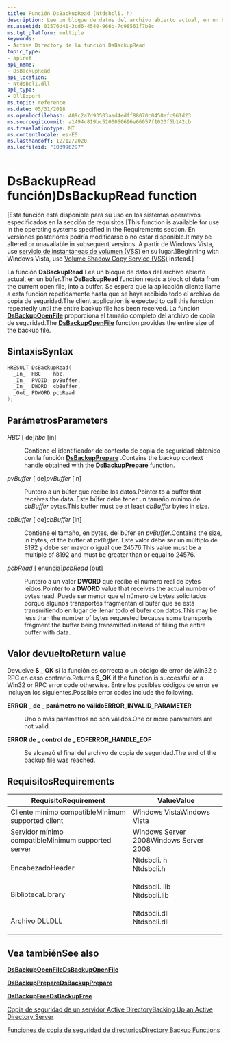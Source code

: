 ```yaml
---
title: Función DsBackupRead (Ntdsbcli. h)
description: Lee un bloque de datos del archivo abierto actual, en un búfer.
ms.assetid: 01576d41-3cd6-4540-966b-7d98561f7b8c
ms.tgt_platform: multiple
keywords:
- Active Directory de la función DsBackupRead
topic_type:
- apiref
api_name:
- DsBackupRead
api_location:
- Ntdsbcli.dll
api_type:
- DllExport
ms.topic: reference
ms.date: 05/31/2018
ms.openlocfilehash: 409c2a7d93503aad4edff88070c0458efc961d23
ms.sourcegitcommit: a1494c819bc5200050696e66057f1020f5b142cb
ms.translationtype: MT
ms.contentlocale: es-ES
ms.lasthandoff: 12/12/2020
ms.locfileid: "103996297"
---
```

# <a name="dsbackupread-function"></a><span data-ttu-id="73bf7-104">DsBackupRead función)</span><span class="sxs-lookup"><span data-stu-id="73bf7-104">DsBackupRead function</span></span>

<span data-ttu-id="73bf7-105">\[Esta función está disponible para su uso en los sistemas operativos especificados en la sección de requisitos.</span><span class="sxs-lookup"><span data-stu-id="73bf7-105">\[This function is available for use in the operating systems specified in the Requirements section.</span></span> <span data-ttu-id="73bf7-106">En versiones posteriores podría modificarse o no estar disponible.</span><span class="sxs-lookup"><span data-stu-id="73bf7-106">It may be altered or unavailable in subsequent versions.</span></span> <span data-ttu-id="73bf7-107">A partir de Windows Vista, use [servicio de instantáneas de volumen (VSS)](../vss/volume-shadow-copy-service-overview.md) en su lugar.\]</span><span class="sxs-lookup"><span data-stu-id="73bf7-107">Beginning with Windows Vista, use [Volume Shadow Copy Service (VSS)](../vss/volume-shadow-copy-service-overview.md) instead.\]</span></span>

<span data-ttu-id="73bf7-108">La función **DsBackupRead** Lee un bloque de datos del archivo abierto actual, en un búfer.</span><span class="sxs-lookup"><span data-stu-id="73bf7-108">The **DsBackupRead** function reads a block of data from the current open file, into a buffer.</span></span> <span data-ttu-id="73bf7-109">Se espera que la aplicación cliente llame a esta función repetidamente hasta que se haya recibido todo el archivo de copia de seguridad.</span><span class="sxs-lookup"><span data-stu-id="73bf7-109">The client application is expected to call this function repeatedly until the entire backup file has been received.</span></span> <span data-ttu-id="73bf7-110">La función [**DsBackupOpenFile**](dsbackupopenfile.md) proporciona el tamaño completo del archivo de copia de seguridad.</span><span class="sxs-lookup"><span data-stu-id="73bf7-110">The [**DsBackupOpenFile**](dsbackupopenfile.md) function provides the entire size of the backup file.</span></span>

## <a name="syntax"></a><span data-ttu-id="73bf7-111">Sintaxis</span><span class="sxs-lookup"><span data-stu-id="73bf7-111">Syntax</span></span>


```C++
HRESULT DsBackupRead(
  _In_  HBC    hbc,
  _In_  PVOID  pvBuffer,
  _In_  DWORD  cbBuffer,
  _Out_ PDWORD pcbRead
);
```



## <a name="parameters"></a><span data-ttu-id="73bf7-112">Parámetros</span><span class="sxs-lookup"><span data-stu-id="73bf7-112">Parameters</span></span>

<dl> <dt>

<span data-ttu-id="73bf7-113">*HBC* \[ de\]</span><span class="sxs-lookup"><span data-stu-id="73bf7-113">*hbc* \[in\]</span></span>
</dt> <dd>

<span data-ttu-id="73bf7-114">Contiene el identificador de contexto de copia de seguridad obtenido con la función [**DsBackupPrepare**](dsbackupprepare.md) .</span><span class="sxs-lookup"><span data-stu-id="73bf7-114">Contains the backup context handle obtained with the [**DsBackupPrepare**](dsbackupprepare.md) function.</span></span>

</dd> <dt>

<span data-ttu-id="73bf7-115">*pvBuffer* \[ de\]</span><span class="sxs-lookup"><span data-stu-id="73bf7-115">*pvBuffer* \[in\]</span></span>
</dt> <dd>

<span data-ttu-id="73bf7-116">Puntero a un búfer que recibe los datos.</span><span class="sxs-lookup"><span data-stu-id="73bf7-116">Pointer to a buffer that receives the data.</span></span> <span data-ttu-id="73bf7-117">Este búfer debe tener un tamaño mínimo de *cbBuffer* bytes.</span><span class="sxs-lookup"><span data-stu-id="73bf7-117">This buffer must be at least *cbBuffer* bytes in size.</span></span>

</dd> <dt>

<span data-ttu-id="73bf7-118">*cbBuffer* \[ de\]</span><span class="sxs-lookup"><span data-stu-id="73bf7-118">*cbBuffer* \[in\]</span></span>
</dt> <dd>

<span data-ttu-id="73bf7-119">Contiene el tamaño, en bytes, del búfer en *pvBuffer*.</span><span class="sxs-lookup"><span data-stu-id="73bf7-119">Contains the size, in bytes, of the buffer at *pvBuffer*.</span></span> <span data-ttu-id="73bf7-120">Este valor debe ser un múltiplo de 8192 y debe ser mayor o igual que 24576.</span><span class="sxs-lookup"><span data-stu-id="73bf7-120">This value must be a multiple of 8192 and must be greater than or equal to 24576.</span></span>

</dd> <dt>

<span data-ttu-id="73bf7-121">*pcbRead* \[ enuncia\]</span><span class="sxs-lookup"><span data-stu-id="73bf7-121">*pcbRead* \[out\]</span></span>
</dt> <dd>

<span data-ttu-id="73bf7-122">Puntero a un valor **DWORD** que recibe el número real de bytes leídos.</span><span class="sxs-lookup"><span data-stu-id="73bf7-122">Pointer to a **DWORD** value that receives the actual number of bytes read.</span></span> <span data-ttu-id="73bf7-123">Puede ser menor que el número de bytes solicitados porque algunos transportes fragmentan el búfer que se está transmitiendo en lugar de llenar todo el búfer con datos.</span><span class="sxs-lookup"><span data-stu-id="73bf7-123">This may be less than the number of bytes requested because some transports fragment the buffer being transmitted instead of filling the entire buffer with data.</span></span>

</dd> </dl>

## <a name="return-value"></a><span data-ttu-id="73bf7-124">Valor devuelto</span><span class="sxs-lookup"><span data-stu-id="73bf7-124">Return value</span></span>

<span data-ttu-id="73bf7-125">Devuelve **S \_ OK** si la función es correcta o un código de error de Win32 o RPC en caso contrario.</span><span class="sxs-lookup"><span data-stu-id="73bf7-125">Returns **S\_OK** if the function is successful or a Win32 or RPC error code otherwise.</span></span> <span data-ttu-id="73bf7-126">Entre los posibles códigos de error se incluyen los siguientes.</span><span class="sxs-lookup"><span data-stu-id="73bf7-126">Possible error codes include the following.</span></span>

<dl> <dt>

<span data-ttu-id="73bf7-127">**ERROR \_ de \_ parámetro no válido**</span><span class="sxs-lookup"><span data-stu-id="73bf7-127">**ERROR\_INVALID\_PARAMETER**</span></span>
</dt> <dd>

<span data-ttu-id="73bf7-128">Uno o más parámetros no son válidos.</span><span class="sxs-lookup"><span data-stu-id="73bf7-128">One or more parameters are not valid.</span></span>

</dd> <dt>

<span data-ttu-id="73bf7-129">**ERROR de \_ control de \_ EOF**</span><span class="sxs-lookup"><span data-stu-id="73bf7-129">**ERROR\_HANDLE\_EOF**</span></span>
</dt> <dd>

<span data-ttu-id="73bf7-130">Se alcanzó el final del archivo de copia de seguridad.</span><span class="sxs-lookup"><span data-stu-id="73bf7-130">The end of the backup file was reached.</span></span>

</dd> </dl>

## <a name="requirements"></a><span data-ttu-id="73bf7-131">Requisitos</span><span class="sxs-lookup"><span data-stu-id="73bf7-131">Requirements</span></span>



| <span data-ttu-id="73bf7-132">Requisito</span><span class="sxs-lookup"><span data-stu-id="73bf7-132">Requirement</span></span> | <span data-ttu-id="73bf7-133">Value</span><span class="sxs-lookup"><span data-stu-id="73bf7-133">Value</span></span> |
|-------------------------------------|-----------------------------------------------------------------------------------------|
| <span data-ttu-id="73bf7-134">Cliente mínimo compatible</span><span class="sxs-lookup"><span data-stu-id="73bf7-134">Minimum supported client</span></span><br/> | <span data-ttu-id="73bf7-135">Windows Vista</span><span class="sxs-lookup"><span data-stu-id="73bf7-135">Windows Vista</span></span><br/>                                                                |
| <span data-ttu-id="73bf7-136">Servidor mínimo compatible</span><span class="sxs-lookup"><span data-stu-id="73bf7-136">Minimum supported server</span></span><br/> | <span data-ttu-id="73bf7-137">Windows Server 2008</span><span class="sxs-lookup"><span data-stu-id="73bf7-137">Windows Server 2008</span></span><br/>                                                          |
| <span data-ttu-id="73bf7-138">Encabezado</span><span class="sxs-lookup"><span data-stu-id="73bf7-138">Header</span></span><br/>                   | <dl> <span data-ttu-id="73bf7-139"><dt>Ntdsbcli. h</dt></span><span class="sxs-lookup"><span data-stu-id="73bf7-139"><dt>Ntdsbcli.h</dt></span></span> </dl>   |
| <span data-ttu-id="73bf7-140">Biblioteca</span><span class="sxs-lookup"><span data-stu-id="73bf7-140">Library</span></span><br/>                  | <dl> <span data-ttu-id="73bf7-141"><dt>Ntdsbcli. lib</dt></span><span class="sxs-lookup"><span data-stu-id="73bf7-141"><dt>Ntdsbcli.lib</dt></span></span> </dl> |
| <span data-ttu-id="73bf7-142">Archivo DLL</span><span class="sxs-lookup"><span data-stu-id="73bf7-142">DLL</span></span><br/>                      | <dl> <span data-ttu-id="73bf7-143"><dt>Ntdsbcli.dll</dt></span><span class="sxs-lookup"><span data-stu-id="73bf7-143"><dt>Ntdsbcli.dll</dt></span></span> </dl> |



## <a name="see-also"></a><span data-ttu-id="73bf7-144">Vea también</span><span class="sxs-lookup"><span data-stu-id="73bf7-144">See also</span></span>

<dl> <dt>

[<span data-ttu-id="73bf7-145">**DsBackupOpenFile**</span><span class="sxs-lookup"><span data-stu-id="73bf7-145">**DsBackupOpenFile**</span></span>](dsbackupopenfile.md)
</dt> <dt>

[<span data-ttu-id="73bf7-146">**DsBackupPrepare**</span><span class="sxs-lookup"><span data-stu-id="73bf7-146">**DsBackupPrepare**</span></span>](dsbackupprepare.md)
</dt> <dt>

[<span data-ttu-id="73bf7-147">**DsBackupFree**</span><span class="sxs-lookup"><span data-stu-id="73bf7-147">**DsBackupFree**</span></span>](dsbackupfree.md)
</dt> <dt>

[<span data-ttu-id="73bf7-148">Copia de seguridad de un servidor Active Directory</span><span class="sxs-lookup"><span data-stu-id="73bf7-148">Backing Up an Active Directory Server</span></span>](backing-up-an-active-directory-server.md)
</dt> <dt>

[<span data-ttu-id="73bf7-149">Funciones de copia de seguridad de directorios</span><span class="sxs-lookup"><span data-stu-id="73bf7-149">Directory Backup Functions</span></span>](directory-backup-functions.md)
</dt> </dl>

 

